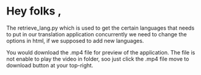 # Hey folks ,

The retrieve_lang.py which is used to get the certain languages that needs to put in our translation application 
concurrently we need to change the options in html, if we supposed to add new languages.

You would download the .mp4 file for preview of the application. 
The file is not enable to play the video in folder, soo just click the .mp4 file move to download button at your top-right. 
